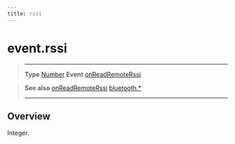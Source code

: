 ```yaml
---
title: rssi
---
```

# event.rssi

> --------------------- ------------------------------------------------------------------------------------------
> __Type__              [Number](https://docs.coronalabs.com/api/type/Number.html)
> __Event__             [onReadRemoteRssi](/plugin/bluetooth/type/Gatt/event/onReadRemoteRssi/)


> __See also__          [onReadRemoteRssi](/plugin/bluetooth/type/Gatt/event/onReadRemoteRssi/)
>						[bluetooth.*](/plugin/bluetooth/)
> --------------------- ------------------------------------------------------------------------------------------

## Overview

Integer.